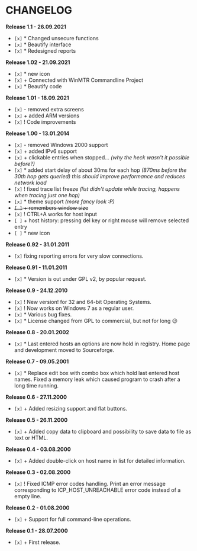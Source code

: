 CHANGELOG
========
**Release 1.1 - 26.09.2021**
- `[x]` * Changed unsecure functions
- `[x]` * Beautify interface
- `[x]` * Redesigned reports

**Release 1.02 - 21.09.2021**
- `[x]` * new icon
- `[x]` + Connected with WinMTR Commandline Project
- `[x]` * Beautify code

**Release 1.01 - 18.09.2021**
- `[x]` - removed extra screens
- `[x]` + added ARM versions
- `[x]` ! Code improvements

**Release 1.00 - 13.01.2014**
- `[x]` - removed Windows 2000 support
- `[x]` + added IPv6 support
- `[x]` + clickable entries when stopped... *(why the heck wasn't it possible before?)*
- `[x]` * added start delay of about 30ms for each hop *(870ms before the 30th hop gets queried)
  this should improve performance and reduces network load* <br>
- `[x]` ! fixed trace list freeze *(list didn't update while tracing, happens when tracing just one hop)*
- `[x]` * theme support *(more fancy look :P)*
- ~~`[ ]` + remembers window size~~ 
- `[x]` ! CTRL+A works for host input 
- `[ ]` + host history: pressing del key or right mouse will remove selected entry
- `[ ]` * new icon

**Release 0.92 - 31.01.2011**
- `[x]` fixing reporting errors for very slow connections.

**Release 0.91 - 11.01.2011**
- `[x]` * Version  is out under GPL v2, by popular request.

**Release 0.9 - 24.12.2010** 
- `[x]` !  New version! for 32 and 64-bit Operating Systems. 
- `[x]` ! Now works on Windows 7 as a regular user. 
- `[x]` * Various bug fixes. 
- `[x]` * License changed from GPL to commercial, but not for long :wink:

**Release 0.8 - 20.01.2002** 
- `[x]` *  Last entered hosts an options are now hold in registry. Home page and development moved to Sourceforge.

**Release 0.7 - 09.05.2001** 
- `[x]` * Replace edit box with combo box which hold last entered host names. Fixed a memory leak which caused program to crash after a long time running.

**Release 0.6 - 27.11.2000**
- `[x]` + Added resizing support and flat buttons.

**Release 0.5 - 26.11.2000**
- `[x]` + Added copy data to clipboard and possibility to save data to file as text or HTML.

**Release 0.4 - 03.08.2000** 
- `[x]` + Added double-click on host name in list for detailed information.

**Release 0.3 - 02.08.2000** 
- `[x]` ! Fixed ICMP error codes handling. Print an error message corresponding to ICP_HOST_UNREACHABLE error code instead of a empty line.

**Release 0.2 - 01.08.2000**
- `[x]` + Support for full command-line operations.

**Release 0.1 - 28.07.2000**
- `[x]` + First release.